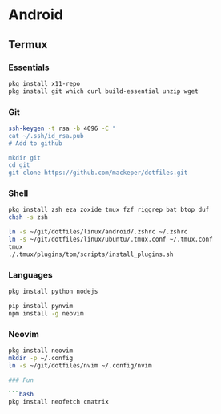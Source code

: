 # Android

## Termux

### Essentials

```bash
pkg install x11-repo
pkg install git which curl build-essential unzip wget
```

### Git

```bash
ssh-keygen -t rsa -b 4096 -C "
cat ~/.ssh/id_rsa.pub
# Add to github

mkdir git
cd git
git clone https://github.com/mackeper/dotfiles.git
```

### Shell

```bash
pkg install zsh eza zoxide tmux fzf riggrep bat btop duf
chsh -s zsh

ln -s ~/git/dotfiles/linux/android/.zshrc ~/.zshrc
ln -s ~/git/dotfiles/linux/ubuntu/.tmux.conf ~/.tmux.conf
tmux
./.tmux/plugins/tpm/scripts/install_plugins.sh
```

### Languages

```bash
pkg install python nodejs

pip install pynvim
npm install -g neovim
```

### Neovim

```bash
pkg install neovim
mkdir -p ~/.config
ln -s ~/git/dotfiles/nvim ~/.config/nvim

### Fun

```bash
pkg install neofetch cmatrix
```
